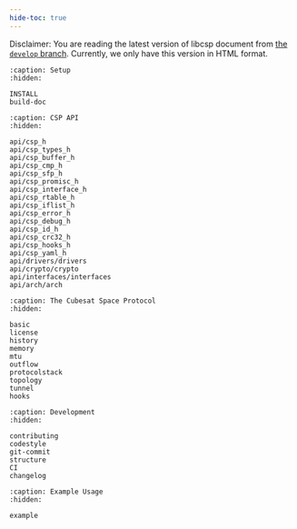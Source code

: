 ```yaml
---
hide-toc: true
---
```


Disclaimer: You are reading the latest version of libcsp document from
[the `develop` branch](https://github.com/libcsp/libcsp).  Currently,
we only have this version in HTML format.


```{toctree}
:caption: Setup
:hidden:

INSTALL
build-doc
```

```{toctree}
:caption: CSP API
:hidden:

api/csp_h
api/csp_types_h
api/csp_buffer_h
api/csp_cmp_h
api/csp_sfp_h
api/csp_promisc_h
api/csp_interface_h
api/csp_rtable_h
api/csp_iflist_h
api/csp_error_h
api/csp_debug_h
api/csp_id_h
api/csp_crc32_h
api/csp_hooks_h
api/csp_yaml_h
api/drivers/drivers
api/crypto/crypto
api/interfaces/interfaces
api/arch/arch
```

```{toctree}
:caption: The Cubesat Space Protocol
:hidden:

basic
license
history
memory
mtu
outflow
protocolstack
topology
tunnel
hooks
```

```{toctree}
:caption: Development
:hidden:

contributing
codestyle
git-commit
structure
CI
changelog
```

```{toctree}
:caption: Example Usage
:hidden:

example
```
